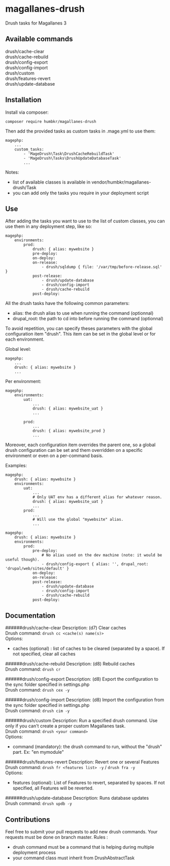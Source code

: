 # magallanes-drush
Drush tasks for Magallanes 3

## Available commands
drush/cache-clear  
drush/cache-rebuild  
drush/config-export  
drush/config-import  
drush/custom  
drush/features-revert  
drush/update-database

## Installation
Install via composer:
```
composer require humbkr/magallanes-drush
```

Then add the provided tasks as custom tasks in .mage.yml to use them:
```
magephp:
    ...
    custom_tasks:
        - 'MageDrush\Task\DrushCacheRebuildTask'
        - 'MageDrush\Tasks\DrushUpdateDatabaseTask'
        ...
```

Notes: 
- list of available classes is available in vendor/humbkr/magallanes-drush/Task
- you can add only the tasks you require in your deployment script


## Use

After adding the tasks you want to use to the list of custom classes, you can
use them in any deployment step, like so:
```
magephp:
    environments:
        prod:
            drush: { alias: mywebsite }
            pre-deploy:
            on-deploy:
            on-release:
                - drush/sqldump { file: '/var/tmp/before-release.sql' }
            post-release:
                - drush/update-database
                - drush/config-import
                - drush/cache-rebuild
            post-deploy:
```

All the drush tasks have the following common parameters:
- alias: the drush alias to use when running the command (optionnal)
- drupal_root: the path to cd into before running the command (optionnal)

To avoid repetition, you can specify theses parameters with the global configuration
item "drush". This item can be set in the global level or for each environment.
 
Global level:
```
magephp:
    ...
    drush: { alias: mywebsite }
    ...
```

Per environment:
```
magephp:
    environments:
        uat:
            ...
            drush: { alias: mywebsite_uat }
            ...
         
        prod:
            ...
            drush: { alias: mywebsite_prod } 
            ...
```

Moreover, each configuration item overrides the parent one, so a global drush
configuration can be set and them overridden on a specific environment or even
on a per-command basis.

Examples:
```
magephp:
    drush: { alias: mywebsite }
    environments:
        uat:
            ...
            # Only UAT env has a different alias for whatever reason.
            drush: { alias: mywebsite_uat }
            ...
        prod:
            ...
            # Will use the global "mywebsite" alias.
            ...
```

```
magephp:
    drush: { alias: mywebsite }
    environments:
        prod:
            pre-deploy:
                # No alias used on the dev machine (note: it would be useful though).
                - drush/config-export { alias: '', drupal_root: 'drupal/web/sites/default' }
            on-deploy:
            on-release:
            post-release:
                - drush/update-database
                - drush/config-import
                - drush/cache-rebuild
            post-deploy:
```

## Documentation

######drush/cache-clear
Description: (d7) Clear caches  
Drush command: `drush cc <cache(s) name(s)>`  
Options:
  - caches (optional) : list of caches to be cleared (separated by a space). If
    not specified, clear all caches

######drush/cache-rebuild
Description: (d8) Rebuild caches  
Drush command: `drush cr`

######drush/config-export
Description: (d8) Export the configuration to the sync folder specified in settings.php  
Drush command: `drush cex -y`

######drush/config-import
Description: (d8) Import the configuration from the sync folder specified in settings.php  
Drush command: `drush cim -y`

######drush/custom
Description: Run a specified drush command. Use only if you can't create a proper custom Magallanes task.  
Drush command: `drush <your command>`  
Options:
  - command (mandatory): the drush command to run, without the "drush" part. Ex: "en mymodule"  

######drush/features-revert
Description: Revert one or several Features  
Drush command: `drush fr <features list> -y` / `drush fra -y`  
Options:
  - features (optional): List of Features to revert, separated by spaces. If not specified, all Features will be reverted.  

######drush/update-database
Description: Runs database updates  
Drush command: `drush updb -y`

## Contributions
Feel free to submit your pull requests to add new drush commands. Your requests
must be done on branch master.
Rules :
- drush command must be a command that is helping during multiple deployment 
  process
- your command class must inherit from DrushAbstractTask
